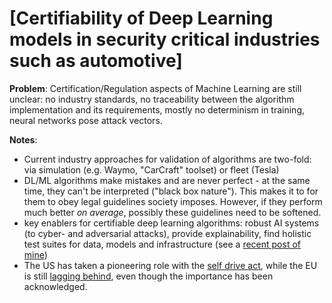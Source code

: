 # [Certifiability of Deep Learning models in security critical industries such as automotive]

**Problem**: Certification/Regulation aspects of Machine Learning are still unclear: no industry standards, no traceability between the algorithm implementation and its requirements, mostly no determinism in training, neural networks pose attack vectors.

**Notes**:
* Current industry approaches for validation of algorithms are two-fold: via simulation (e.g. Waymo, "CarCraft" toolset) or fleet (Tesla)
* DL/ML algorithms make mistakes and are never perfect - at the same time, they can't be interpreted ("black box nature"). This makes it to for them to obey legal guidelines society imposes. However, if they perform much better *on average*, possibly these guidelines need to be softened.
* key enablers for certifiable deep learning algorithms: robust AI systems (to cyber- and adversarial attacks), provide explainability, find holistic test suites for data, models and infrastructure (see a [recent post of mine](https://github.com/fgabel/Deep-Learning-and-Automated-Driving-Papernotes/blob/master/comments/The%20ML%20Test%20Score:%20A%20Rubric%20for%20ML%20Production%20Readiness%20and%20Technical%20Debt%20Reduction.md)) 
* The US has taken a pioneering role with the [self drive act](https://www.congress.gov/bill/115th-congress/house-bill/3388), while the EU is still [lagging behind](https://oeil.secure.europarl.europa.eu/oeil/popups/ficheprocedure.do?lang=&reference=2018/2089(INI)), even though the importance has been acknowledged.

